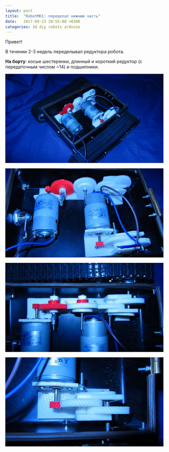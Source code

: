 ```yaml
---
layout: post
title:  "RobotMK1: переделал нижнюю часть"
date:   2017-09-23 20:55:00 +0300
categories: 3d diy robots arduino
---
```

Привет!

В течении 2-3 недель переделывал редуктора робота. 

**На борту**: косые шестеренки, длинный и короткий редуктор (с передаточным числом ~14) и подшипники.  

![Вид сбоку](/images/tumblr_robot3.jpg)

![Вид сверху](/images/tumblr_robot4.jpg)

![Левый редуктор](/images/tumblr_robot5.jpg)

![Правый редуктор](/images/tumblr_robot6.jpg)

